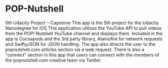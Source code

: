 # POP-Nutshell
5th Udacity Project --Capstone
This app is the 5th project for the Udacity Nanodegree for iOS
This application utilizes the YouTube API to pull videos from the POP! Nutshell YouTube channel and displays them.
Included in the app is Cocoapods and the 3rd party library, Alamofire for network requests and SwiftyJSON for JSON handling.
The app also directs the user to the popnutshell.com articles section via a web request. There is also a "connect" section in this app that users can connect with the members of the popnutshell.com creative team via Twitter.